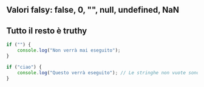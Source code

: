 ## Valori falsy: false, 0, "", null, undefined, NaN
## Tutto il resto è truthy
```js
if ("") {
    console.log("Non verrà mai eseguito");
}
```

```js
if ("ciao") {
    console.log("Questo verrà eseguito"); // Le stringhe non vuote sono truthy
}
```
